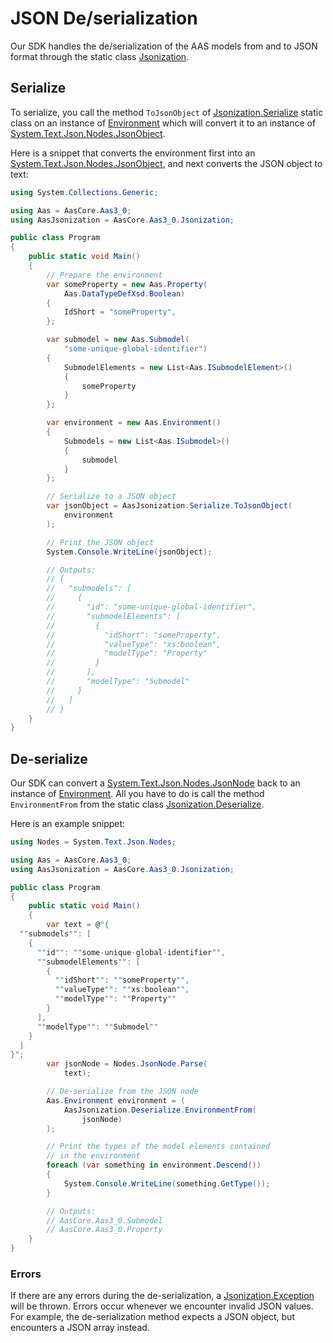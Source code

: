 # JSON De/serialization

Our SDK handles the de/serialization of the AAS models from and to JSON format through the static class [Jsonization].

[Jsonization]: ../api/AasCore.Aas3_0.Jsonization.yml

## Serialize

To serialize, you call the method `ToJsonObject` of [Jsonization.Serialize] static class on an instance of [Environment] which will convert it to an instance of [System.Text.Json.Nodes.JsonObject].

[Jsonization.Serialize]: ../api/AasCore.Aas3_0.Jsonization.Serialize.yml
[Environment]: ../api/AasCore.Aas3_0.Environment.yml
[System.Text.Json.Nodes.JsonObject]: https://docs.microsoft.com/en-us/dotnet/api/system.text.json.nodes.jsonobject

Here is a snippet that converts the environment first into an [System.Text.Json.Nodes.JsonObject], and next converts the JSON object to text:

```cs
using System.Collections.Generic;

using Aas = AasCore.Aas3_0;
using AasJsonization = AasCore.Aas3_0.Jsonization;

public class Program
{
    public static void Main()
    {
        // Prepare the environment
        var someProperty = new Aas.Property(
            Aas.DataTypeDefXsd.Boolean)
        {
            IdShort = "someProperty",
        };

        var submodel = new Aas.Submodel(
            "some-unique-global-identifier")
        {
            SubmodelElements = new List<Aas.ISubmodelElement>()
            {
                someProperty
            }
        };

        var environment = new Aas.Environment()
        {
            Submodels = new List<Aas.ISubmodel>()
            {
                submodel
            }
        };

        // Serialize to a JSON object
        var jsonObject = AasJsonization.Serialize.ToJsonObject(
            environment
        );

        // Print the JSON object
        System.Console.WriteLine(jsonObject);

        // Outputs:
        // {
        //   "submodels": [
        //     {
        //       "id": "some-unique-global-identifier",
        //       "submodelElements": [
        //         {
        //           "idShort": "someProperty",
        //           "valueType": "xs:boolean",
        //           "modelType": "Property"
        //         }
        //       ],
        //       "modelType": "Submodel"
        //     }
        //   ]
        // }
    }
}
```

## De-serialize

Our SDK can convert a [System.Text.Json.Nodes.JsonNode] back to an instance of [Environment].
All you have to do is call the method `EnvironmentFrom` from the static class [Jsonization.Deserialize].

[System.Text.Json.Nodes.JsonNode]: https://docs.microsoft.com/en-us/dotnet/api/system.text.json.nodes.jsonnode
[Environment]: ../api/AasCore.Aas3_0.Environment.yml
[Jsonization.Deserialize]: ../api/AasCore.Aas3_0.Jsonization.Deserialize.yml

Here is an example snippet:

```cs
using Nodes = System.Text.Json.Nodes;

using Aas = AasCore.Aas3_0;
using AasJsonization = AasCore.Aas3_0.Jsonization;

public class Program
{
    public static void Main()
    {
        var text = @"{
  ""submodels"": [
    {
      ""id"": ""some-unique-global-identifier"",
      ""submodelElements"": [
        {
          ""idShort"": ""someProperty"",
          ""valueType"": ""xs:boolean"",
          ""modelType"": ""Property""
        }
      ],
      ""modelType"": ""Submodel""
    }
  ]
}";
        var jsonNode = Nodes.JsonNode.Parse(
            text);

        // De-serialize from the JSON node
        Aas.Environment environment = (
            AasJsonization.Deserialize.EnvironmentFrom(
                jsonNode)
        );

        // Print the types of the model elements contained
        // in the environment
        foreach (var something in environment.Descend())
        {
            System.Console.WriteLine(something.GetType());
        }

        // Outputs:
        // AasCore.Aas3_0.Submodel
        // AasCore.Aas3_0.Property
    }
}
```

### Errors

If there are any errors during the de-serialization, a [Jsonization.Exception] will be thrown.
Errors occur whenever we encounter invalid JSON values.
For example, the de-serialization method expects a JSON object, but encounters a JSON array instead.

[Jsonization.Exception]: ../api/AasCore.Aas3_0.Jsonization.Exception.yml
